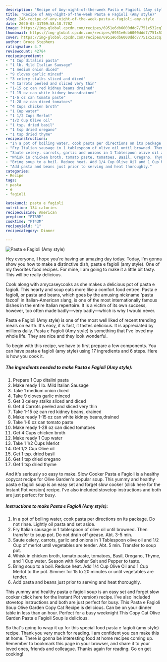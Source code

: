 ```yaml
---
description: "Recipe of Any-night-of-the-week Pasta e Fagioli (Amy style)"
title: "Recipe of Any-night-of-the-week Pasta e Fagioli (Amy style)"
slug: 246-recipe-of-any-night-of-the-week-pasta-e-fagioli-amy-style
date: 2020-05-31T09:58:18.770Z
image: https://img-global.cpcdn.com/recipes/6951e6db6000ddd7/751x532cq70/pasta-e-fagioli-amy-style-recipe-main-photo.jpg
thumbnail: https://img-global.cpcdn.com/recipes/6951e6db6000ddd7/751x532cq70/pasta-e-fagioli-amy-style-recipe-main-photo.jpg
cover: https://img-global.cpcdn.com/recipes/6951e6db6000ddd7/751x532cq70/pasta-e-fagioli-amy-style-recipe-main-photo.jpg
author: Bruce Stephens
ratingvalue: 4.7
reviewcount: 42784
recipeingredient:
- "1 Cup ditalini pasta"
- "1 lb. Mild Italian Sausage"
- "1 medium onion diced"
- "9 cloves garlic minced"
- "3 celery stalks sliced and diced"
- "4 Carrots peeled and sliced very thin"
- "1-15 oz can red kidney beans drained"
- "1-15 oz can white kidney beansdrained"
- "1-6 oz can tomato paste"
- "1-28 oz can diced tomatoes"
- "4 Cups chicken broth"
- "1 Cup water"
- "1 1/2 Cups Merlot"
- "1/2 Cup Olive oil"
- "1 tsp. dried basil"
- "1 tsp dried oregano"
- "1 tsp dried thyme"
recipeinstructions:
- "In a pot of boiling water, cook pasta per directions on its package. Do not rinse. Lightly oil pasta and set aside."
- "Fry Italian sausage in 1 tablespoon of olive oil until browned. Then transfer to soup pot. Do not drain off grease. Abt. 3-5 min."
- "Saute celery, carrots, garlic and onions in 1 Tablespoon olive oil and 1/2 Cup of merlot until vegetables are tender. Abt. 5 min. Transfer to soup pot."
- "Whisk in chicken broth, tomato paste, tomatoes, Basil, Oregano, Thyme, and 1 Cup water. Season with Kosher Salt and Pepper to taste."
- "Bring soup to a boil. Reduce heat. Add 1/4 Cup Olive Oil and 1 Cup Merlot to the pot. Simmer for 15 to 20 minutes or until vegetables are tender."
- "Add pasta and beans just prior to serving and heat thoroughly."
categories:
- Recipe
tags:
- pasta
- e
- fagioli

katakunci: pasta e fagioli 
nutrition: 134 calories
recipecuisine: American
preptime: "PT39M"
cooktime: "PT43M"
recipeyield: "1"
recipecategory: Dinner

---
```



![Pasta e Fagioli (Amy style)](https://img-global.cpcdn.com/recipes/6951e6db6000ddd7/751x532cq70/pasta-e-fagioli-amy-style-recipe-main-photo.jpg)

Hey everyone, I hope you're having an amazing day today. Today, I'm gonna show you how to make a distinctive dish, pasta e fagioli (amy style). One of my favorites food recipes. For mine, I am going to make it a little bit tasty. This will be really delicious.

Cook along with amycaseycooks as she makes a delicious pot of pasta e fagioli. This hearty and soup eats more like a comfort food entree. Pasta e fagioli, or pasta and beans, which goes by the amusing nickname &#39;pasta fazool&#39; in Italian-American slang, is one of the most internationally famous dishes in the entire Italian repertoire. It is a victim of its own success, however, too often made badly—very badly—which is why I would never.

Pasta e Fagioli (Amy style) is one of the most well liked of recent trending meals on earth. It's easy, it is fast, it tastes delicious. It is appreciated by millions daily. Pasta e Fagioli (Amy style) is something that I've loved my whole life. They are nice and they look wonderful.


To begin with this recipe, we have to first prepare a few components. You can have pasta e fagioli (amy style) using 17 ingredients and 6 steps. Here is how you cook it.

<!--inarticleads1-->

##### The ingredients needed to make Pasta e Fagioli (Amy style):

1. Prepare 1 Cup ditalini pasta
1. Make ready 1 lb. Mild Italian Sausage
1. Take 1 medium onion diced
1. Take 9 cloves garlic minced
1. Get 3 celery stalks sliced and diced
1. Get 4 Carrots peeled and sliced very thin
1. Take 1-15 oz can red kidney beans, drained
1. Make ready 1-15 oz can white kidney beans,drained
1. Take 1-6 oz can tomato paste
1. Make ready 1-28 oz can diced tomatoes
1. Get 4 Cups chicken broth
1. Make ready 1 Cup water
1. Take 1 1/2 Cups Merlot
1. Get 1/2 Cup Olive oil
1. Get 1 tsp. dried basil
1. Get 1 tsp dried oregano
1. Get 1 tsp dried thyme


And it&#39;s seriously so easy to make. Slow Cooker Pasta e Fagioli is a healthy copycat recipe for Olive Garden&#39;s popular soup. This yummy and healthy pasta e fagioli soup is an easy set and forget slow cooker (click here for the Instant Pot version) recipe. I&#39;ve also included stovetop instructions and both are just perfect for busy. 

<!--inarticleads2-->

##### Instructions to make Pasta e Fagioli (Amy style):

1. In a pot of boiling water, cook pasta per directions on its package. Do not rinse. Lightly oil pasta and set aside.
1. Fry Italian sausage in 1 tablespoon of olive oil until browned. Then transfer to soup pot. Do not drain off grease. Abt. 3-5 min.
1. Saute celery, carrots, garlic and onions in 1 Tablespoon olive oil and 1/2 Cup of merlot until vegetables are tender. Abt. 5 min. Transfer to soup pot.
1. Whisk in chicken broth, tomato paste, tomatoes, Basil, Oregano, Thyme, and 1 Cup water. Season with Kosher Salt and Pepper to taste.
1. Bring soup to a boil. Reduce heat. Add 1/4 Cup Olive Oil and 1 Cup Merlot to the pot. Simmer for 15 to 20 minutes or until vegetables are tender.
1. Add pasta and beans just prior to serving and heat thoroughly.


This yummy and healthy pasta e fagioli soup is an easy set and forget slow cooker (click here for the Instant Pot version) recipe. I&#39;ve also included stovetop instructions and both are just perfect for busy. This Pasta e Fagioli Soup Olive Garden Copy Cat Recipe is delicious. Can be on your dinner table in less than an hour. Perfect for a busy weeknight This Copy Cat Olive Garden Pasta e Fagioli Soup is delicious. 

So that's going to wrap it up for this special food pasta e fagioli (amy style) recipe. Thank you very much for reading. I am confident you can make this at home. There is gonna be interesting food at home recipes coming up. Remember to bookmark this page in your browser, and share it to your loved ones, friends and colleague. Thanks again for reading. Go on get cooking!
